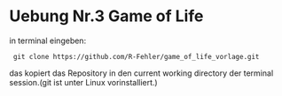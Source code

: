 # Uebung Nr.3 Game of Life

in terminal eingeben:

     git clone https://github.com/R-Fehler/game_of_life_vorlage.git
das kopiert das Repository in den current working directory der terminal session.(git ist unter Linux vorinstalliert.)